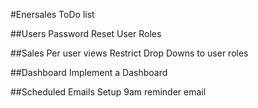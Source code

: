 #Enersales ToDo list

##Users
Password Reset
User Roles

##Sales
Per user views
Restrict Drop Downs to user roles

##Dashboard
Implement a Dashboard

##Scheduled Emails
Setup 9am reminder email
